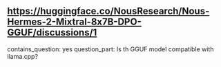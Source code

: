 ## https://huggingface.co/NousResearch/Nous-Hermes-2-Mixtral-8x7B-DPO-GGUF/discussions/1

contains_question: yes
question_part: Is th GGUF model compatible with llama.cpp?